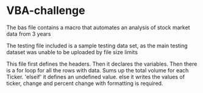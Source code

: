 # VBA-challenge

The bas file contains a macro that automates an analysis of stock market data from 3 years

The testing file included is a sample testing data set, as the main testing dataset was unable to be uploaded by file size limits


This file first defines the headers.
Then it declares the variables.
Then there is a for loop for all the rows with data.
Sums up the total volume for each Ticker.
'elseif' it defines an undefined value.
else it writes the values of ticker, 
change and percent change with formatting is required.
